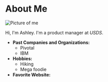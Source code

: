 # About Me

![Picture of me]()

Hi, I'm Ashley. I'm a product manager at *USDS*.

- **Past Companies and Organizations:**
  - Pivotal
  - IBM
- **Hobbies:**
  - Hiking
  - Mega foodie
- **Favorite Website:** 
 []()
